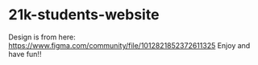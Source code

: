 # 21k-students-website
Design is from here: https://www.figma.com/community/file/1012821852372611325
Enjoy and have fun!!